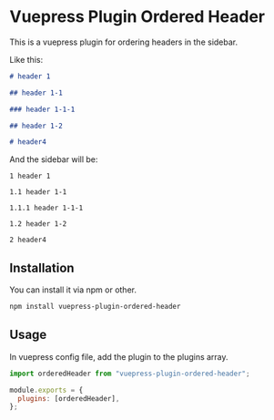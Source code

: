 # Vuepress Plugin Ordered Header

This is a vuepress plugin for ordering headers in the sidebar.

Like this:

```markdown
# header 1

## header 1-1

### header 1-1-1

## header 1-2

# header4
```

And the sidebar will be:

```
1 header 1

1.1 header 1-1

1.1.1 header 1-1-1

1.2 header 1-2

2 header4
```

## Installation

You can install it via npm or other.

```bash
npm install vuepress-plugin-ordered-header
```

## Usage

In vuepress config file, add the plugin to the plugins array.

```javascript
import orderedHeader from "vuepress-plugin-ordered-header";

module.exports = {
  plugins: [orderedHeader],
};
```
